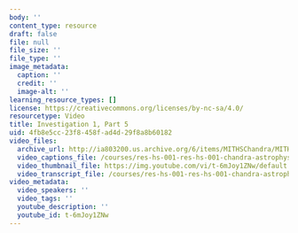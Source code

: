 ```yaml
---
body: ''
content_type: resource
draft: false
file: null
file_size: ''
file_type: ''
image_metadata:
  caption: ''
  credit: ''
  image-alt: ''
learning_resource_types: []
license: https://creativecommons.org/licenses/by-nc-sa/4.0/
resourcetype: Video
title: Investigation 1, Part 5
uid: 4fb8e5cc-23f8-458f-ad4d-29f8a8b60182
video_files:
  archive_url: http://ia803200.us.archive.org/6/items/MITHSChandra/MITHS_chandra_1_05_300k.mp4
  video_captions_file: /courses/res-hs-001-res-hs-001-chandra-astrophysics-institute/t-6mJoy1ZNw_captions.webvtt
  video_thumbnail_file: https://img.youtube.com/vi/t-6mJoy1ZNw/default.jpg
  video_transcript_file: /courses/res-hs-001-res-hs-001-chandra-astrophysics-institute/t-6mJoy1ZNw_transcript.pdf
video_metadata:
  video_speakers: ''
  video_tags: ''
  youtube_description: ''
  youtube_id: t-6mJoy1ZNw
---
```


